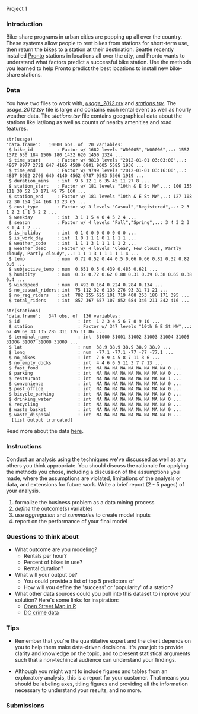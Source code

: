 Project 1

### Introduction

Bike-share programs in urban cities are popping up all over the country. These systems allow people to rent bikes from stations for short-term use, then return the bikes to a station at their destination. Seattle recently installed [Pronto](https://www.prontocycleshare.com/) stations in locations all over the city, and Pronto wants to understand what factors predict a successful bike station. Use the methods you learned to help Pronto predict the best locations to install new bike-share stations.

### Data 

You have two files to work with, [*usage_2012.tsv*](https://s3-us-west-2.amazonaws.com/bi-tech-cp303/project+1/capital-bike-share/usage_2012.tsv) and [*stations.tsv*](https://s3-us-west-2.amazonaws.com/bi-tech-cp303/project+1/capital-bike-share/stations.tsv). The *usage_2012.tsv* file is large and contains each rental event as well as hourly weather data. The *stations.tsv* file contains geographical data about the stations like lat/long as well as counts of nearby amenities and road features.  


```{r}
str(usage)
'data.frame':	10000 obs. of  20 variables:
 $ bike_id         : Factor w/ 1682 levels "W00005","W00006",..: 1557 1372 650 184 1506 180 1432 620 1450 1324 ...
 $ time_start      : Factor w/ 9810 levels "2012-01-01 03:03:00",..: 4867 8977 2721 647 4165 4589 6801 9605 5585 1936 ...
 $ time_end        : Factor w/ 9799 levels "2012-01-01 03:16:00",..: 4837 8962 2706 640 4140 4562 6787 9593 5566 1919 ...
 $ duration_mins   : int  9 6 12 1 6 35 45 11 27 8 ...
 $ station_start   : Factor w/ 181 levels "10th & E St NW",..: 106 155 111 30 52 10 171 49 75 160 ...
 $ station_end     : Factor w/ 181 levels "10th & E St NW",..: 127 108 72 30 154 144 168 13 23 65 ...
 $ cust_type       : Factor w/ 3 levels "Casual","Registered",..: 2 3 1 2 2 1 1 3 2 2 ...
 $ weekday         : int  3 1 1 5 4 0 4 5 2 4 ...
 $ season          : Factor w/ 4 levels "Fall","Spring",..: 3 4 3 2 3 3 1 4 1 2 ...
 $ is_holiday      : int  0 1 0 0 0 0 0 0 0 0 ...
 $ is_work_day     : int  1 0 1 1 1 0 1 1 1 1 ...
 $ weather_code    : int  1 1 1 3 1 1 1 1 1 2 ...
 $ weather_desc    : Factor w/ 4 levels "Clear, Few clouds, Partly cloudy, Partly cloudy",..: 1 1 1 3 1 1 1 1 1 4 ...
 $ temp            : num  0.72 0.52 0.44 0.5 0.66 0.66 0.82 0.32 0.82 0.6 ...
 $ subjective_temp : num  0.651 0.5 0.439 0.485 0.621 ...
 $ humidity        : num  0.32 0.72 0.62 0.88 0.31 0.39 0.38 0.65 0.38 0.4 ...
 $ windspeed       : num  0.492 0.164 0.224 0.284 0.134 ...
 $ no_casual_riders: int  75 112 32 6 133 276 93 31 71 21 ...
 $ no_reg_riders   : int  782 255 625 101 719 408 253 180 171 395 ...
 $ total_riders    : int  857 367 657 107 852 684 346 211 242 416 ...
```

```{r}
str(stations)
'data.frame':	347 obs. of  136 variables:
 $ id                      : int  1 2 3 4 5 6 7 8 9 10 ...
 $ station                 : Factor w/ 347 levels "10th & E St NW",..: 67 49 68 33 135 285 311 176 11 86 ...
 $ terminal_name           : int  31000 31001 31002 31003 31004 31005 31006 31007 31008 31009 ...
 $ lat                     : num  38.9 38.9 38.9 38.9 38.9 ...
 $ long                    : num  -77.1 -77.1 -77 -77 -77.1 ...
 $ no_bikes                : int  7 6 9 4 5 8 7 11 3 6 ...
 $ no_empty_docks          : int  4 4 6 6 5 11 3 7 7 13 ...
 $ fast_food               : int  NA NA NA NA NA NA NA NA NA 0 ...
 $ parking                 : int  NA NA NA NA NA NA NA NA NA 0 ...
 $ restaurant              : int  NA NA NA NA NA NA NA NA NA 1 ...
 $ convenience             : int  NA NA NA NA NA NA NA NA NA 0 ...
 $ post_office             : int  NA NA NA NA NA NA NA NA NA 0 ...
 $ bicycle_parking         : int  NA NA NA NA NA NA NA NA NA 0 ...
 $ drinking_water          : int  NA NA NA NA NA NA NA NA NA 0 ...
 $ recycling               : int  NA NA NA NA NA NA NA NA NA 0 ...
 $ waste_basket            : int  NA NA NA NA NA NA NA NA NA 0 ...
 $ waste_disposal          : int  NA NA NA NA NA NA NA NA NA 0 ...
  [list output truncated]
```

Read more about the data [here](https://archive.ics.uci.edu/ml/datasets/Bike+Sharing+Dataset).

### Instructions

Conduct an analysis using the techniques we've discussed as well as any others you think appropriate. You should discuss the rationale for applying the methods you chose, including a discussion of the assumptions you made, where the assumptions are violated, limitations of the analysis or data, and extensions for future work. Write a brief report (2 - 5 pages) of your analysis.

1. formalize the business problem as a data mining process
2. *define* the outcome(s) variables
3. use *aggregation* and *summaries* to create model inputs
4. report on the performance of your final model

### Questions to think about

* What outcome are you modeling?
  * Rentals per hour?
  * Percent of bikes in use?
  * Rental duration?
* What will your output be?
  * You could provide a list of top 5 predictors of 
  * How will you define the 'success' or 'popularity' of a station?
* What other data sources could you pull into this dataset to improve your solution? Here's some links for inspiration:
  * [Open Street Map in R](http://osmar.r-forge.r-project.org/) 
  * [DC crime data](http://data.octo.dc.gov/metadata.aspx?id=3)

### Tips

* Remember that you're the quantitative expert and the client depends on you to help them make data-driven decisions.  It's *your* job to provide clarity and knowledge on the topic, and to present statistical arguments such that a non-techincal audience can understand your findings. 

* Although you might want to include figures and tables from an exploratory analysis, this is a report for your customer.  That means you should be labeling axes, titling figures and providing all the information necessary to understand your results, and no more.

### Submissions

